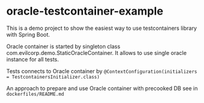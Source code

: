 # oracle-testcontainer-example

This is a demo project to show the easiest way to
use testcontainers library with Spring Boot.

Oracle container is started by singleton class com.evilcorp.demo.StaticOracleContainer.
It allows to use single oracle instance for all tests.

Tests connects to Oracle container by `@ContextConfiguration(initializers = TestcontainersInitializer.class)`

An approach to prepare and use Oracle container with precooked DB see in `dockerfiles/README.md`

